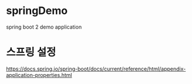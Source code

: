 # springDemo
spring boot 2 demo application

# 스프링 설정
https://docs.spring.io/spring-boot/docs/current/reference/html/appendix-application-properties.html
